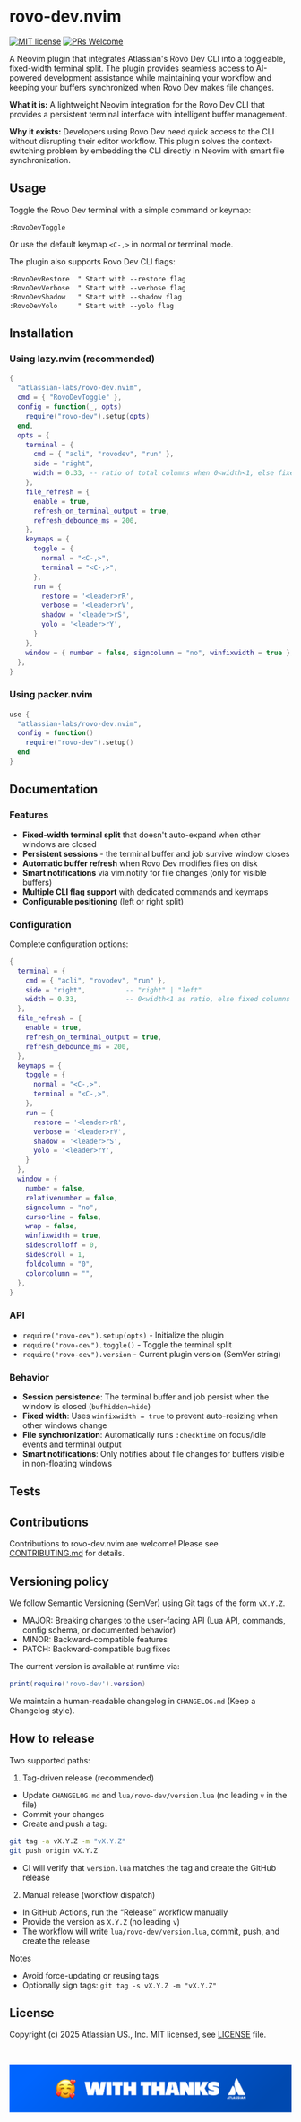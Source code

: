 # rovo-dev.nvim

[![MIT license](https://img.shields.io/badge/license-MIT-blue.svg?style=flat-square)](LICENSE) [![PRs Welcome](https://img.shields.io/badge/PRs-welcome-brightgreen.svg?style=flat-square)](CONTRIBUTING.md)

A Neovim plugin that integrates Atlassian's Rovo Dev CLI into a toggleable, fixed-width terminal split. The plugin provides seamless access to AI-powered development assistance while maintaining your workflow and keeping your buffers synchronized when Rovo Dev makes file changes.

**What it is:** A lightweight Neovim integration for the Rovo Dev CLI that provides a persistent terminal interface with intelligent buffer management.

**Why it exists:** Developers using Rovo Dev need quick access to the CLI without disrupting their editor workflow. This plugin solves the context-switching problem by embedding the CLI directly in Neovim with smart file synchronization.

## Usage

Toggle the Rovo Dev terminal with a simple command or keymap:

```vim
:RovoDevToggle
```

Or use the default keymap `<C-,>` in normal or terminal mode.

The plugin also supports Rovo Dev CLI flags:
```vim
:RovoDevRestore  " Start with --restore flag
:RovoDevVerbose  " Start with --verbose flag
:RovoDevShadow   " Start with --shadow flag
:RovoDevYolo     " Start with --yolo flag
```

## Installation

### Using lazy.nvim (recommended)

```lua
{
  "atlassian-labs/rovo-dev.nvim",
  cmd = { "RovoDevToggle" },
  config = function(_, opts)
    require("rovo-dev").setup(opts)
  end,
  opts = {
    terminal = {
      cmd = { "acli", "rovodev", "run" },
      side = "right",
      width = 0.33, -- ratio of total columns when 0<width<1, else fixed cols
    },
    file_refresh = {
      enable = true,
      refresh_on_terminal_output = true,
      refresh_debounce_ms = 200,
    },
    keymaps = {
      toggle = {
        normal = "<C-,>",
        terminal = "<C-,>",
      },
      run = {
        restore = '<leader>rR',
        verbose = '<leader>rV',
        shadow = '<leader>rS',
        yolo = '<leader>rY',
      }
    },
    window = { number = false, signcolumn = "no", winfixwidth = true },
  },
}
```

### Using packer.nvim

```lua
use {
  "atlassian-labs/rovo-dev.nvim",
  config = function()
    require("rovo-dev").setup()
  end
}
```

## Documentation

### Features

- **Fixed-width terminal split** that doesn't auto-expand when other windows are closed
- **Persistent sessions** - the terminal buffer and job survive window closes
- **Automatic buffer refresh** when Rovo Dev modifies files on disk
- **Smart notifications** via vim.notify for file changes (only for visible buffers)
- **Multiple CLI flag support** with dedicated commands and keymaps
- **Configurable positioning** (left or right split)

### Configuration

Complete configuration options:

```lua
{
  terminal = {
    cmd = { "acli", "rovodev", "run" },
    side = "right",          -- "right" | "left"
    width = 0.33,            -- 0<width<1 as ratio, else fixed columns
  },
  file_refresh = {
    enable = true,
    refresh_on_terminal_output = true,
    refresh_debounce_ms = 200,
  },
  keymaps = {
    toggle = {
      normal = "<C-,>",
      terminal = "<C-,>",
    },
    run = {
      restore = '<leader>rR',
      verbose = '<leader>rV',
      shadow = '<leader>rS',
      yolo = '<leader>rY',
    }
  },
  window = {
    number = false,
    relativenumber = false,
    signcolumn = "no",
    cursorline = false,
    wrap = false,
    winfixwidth = true,
    sidescrolloff = 0,
    sidescroll = 1,
    foldcolumn = "0",
    colorcolumn = "",
  },
}
```

### API

- `require("rovo-dev").setup(opts)` - Initialize the plugin
- `require("rovo-dev").toggle()` - Toggle the terminal split
- `require("rovo-dev").version` - Current plugin version (SemVer string)

### Behavior

- **Session persistence**: The terminal buffer and job persist when the window is closed (`bufhidden=hide`)
- **Fixed width**: Uses `winfixwidth = true` to prevent auto-resizing when other windows change
- **File synchronization**: Automatically runs `:checktime` on focus/idle events and terminal output
- **Smart notifications**: Only notifies about file changes for buffers visible in non-floating windows

## Tests

## Contributions

Contributions to rovo-dev.nvim are welcome! Please see [CONTRIBUTING.md](CONTRIBUTING.md) for details.

## Versioning policy

We follow Semantic Versioning (SemVer) using Git tags of the form `vX.Y.Z`.
- MAJOR: Breaking changes to the user-facing API (Lua API, commands, config schema, or documented behavior)
- MINOR: Backward-compatible features
- PATCH: Backward-compatible bug fixes

The current version is available at runtime via:

```lua
print(require('rovo-dev').version)
```

We maintain a human-readable changelog in `CHANGELOG.md` (Keep a Changelog style).

## How to release

Two supported paths:

1) Tag-driven release (recommended)
- Update `CHANGELOG.md` and `lua/rovo-dev/version.lua` (no leading `v` in the file)
- Commit your changes
- Create and push a tag:

```bash
git tag -a vX.Y.Z -m "vX.Y.Z"
git push origin vX.Y.Z
```

- CI will verify that `version.lua` matches the tag and create the GitHub release

2) Manual release (workflow dispatch)
- In GitHub Actions, run the “Release” workflow manually
- Provide the version as `X.Y.Z` (no leading `v`)
- The workflow will write `lua/rovo-dev/version.lua`, commit, push, and create the release

Notes
- Avoid force-updating or reusing tags
- Optionally sign tags: `git tag -s vX.Y.Z -m "vX.Y.Z"`

## License

Copyright (c) 2025 Atlassian US., Inc.
MIT licensed, see [LICENSE](LICENSE) file.

<br/>

[![With ❤️ from Atlassian](https://raw.githubusercontent.com/atlassian-internal/oss-assets/master/banner-with-thanks.png)](https://www.atlassian.com)
